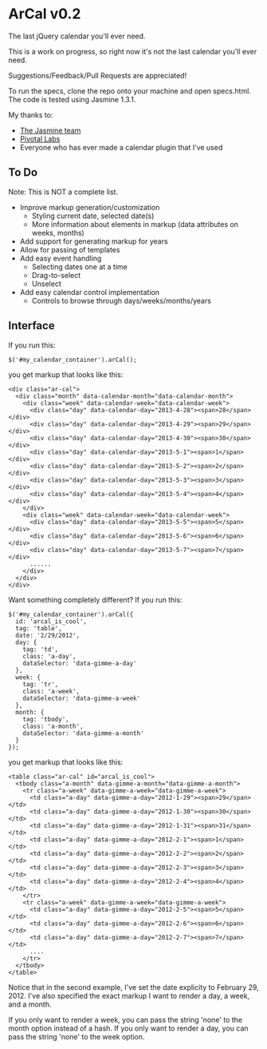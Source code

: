 ArCal v0.2
=====

The last jQuery calendar you'll ever need.

This is a work on progress, so right now it's not the last calendar you'll ever need.

Suggestions/Feedback/Pull Requests are appreciated!

To run the specs, clone the repo onto your machine and open specs.html. The code is tested using Jasmine 1.3.1.

My thanks to:

* [The Jasmine team](http://pivotal.github.io/jasmine)
* [Pivotal Labs](http://www.pivotallabs.com)
* Everyone who has ever made a calendar plugin that I've used

To Do
----

Note: This is NOT a complete list.

* Improve markup generation/customization
  * Styling current date, selected date(s)
  * More information about elements in markup (data attributes on weeks, months)
* Add support for generating markup for years
* Allow for passing of templates
* Add easy event handling
  * Selecting dates one at a time
  * Drag-to-select
  * Unselect
* Add easy calendar control implementation
  * Controls to browse through days/weeks/months/years


Interface
----

If you run this:

    $('#my_calendar_container').arCal();

you get markup that looks like this:

    <div class="ar-cal">
      <div class="month" data-calendar-month="data-calendar-month">
        <div class="week" data-calendar-week="data-calendar-week">
          <div class="day" data-calendar-day="2013-4-28"><span>28</span></div>
          <div class="day" data-calendar-day="2013-4-29"><span>29</span></div>
          <div class="day" data-calendar-day="2013-4-30"><span>30</span></div>
          <div class="day" data-calendar-day="2013-5-1"><span>1</span></div>
          <div class="day" data-calendar-day="2013-5-2"><span>2</span></div>
          <div class="day" data-calendar-day="2013-5-3"><span>3</span></div>
          <div class="day" data-calendar-day="2013-5-4"><span>4</span></div>
        </div>
        <div class="week" data-calendar-week="data-calendar-week">
          <div class="day" data-calendar-day="2013-5-5"><span>5</span></div>
          <div class="day" data-calendar-day="2013-5-6"><span>6</span></div>
          <div class="day" data-calendar-day="2013-5-7"><span>7</span></div>
          ......
        </div>
      </div>
    </div>

Want something completely different? If you run this:

    $('#my_calendar_container').arCal({
      id: 'arcal_is_cool',
      tag: 'table',
      date: '2/29/2012',
      day: {
        tag: 'td',
        class: 'a-day',
        dataSelector: 'data-gimme-a-day'
      },
      week: {
        tag: 'tr',
        class: 'a-week',
        dataSelector: 'data-gimme-a-week'
      },
      month: {
        tag: 'tbody',
        class: 'a-month',
        dataSelector: 'data-gimme-a-month'
      }
    });

you get markup that looks like this:

    <table class="ar-cal" id="arcal_is_cool">
      <tbody class="a-month" data-gimme-a-month="data-gimme-a-month">
        <tr class="a-week" data-gimme-a-week="data-gimme-a-week">
          <td class="a-day" data-gimme-a-day="2012-1-29"><span>29</span></td>
          <td class="a-day" data-gimme-a-day="2012-1-30"><span>30</span></td>
          <td class="a-day" data-gimme-a-day="2012-1-31"><span>31</span></td>
          <td class="a-day" data-gimme-a-day="2012-2-1"><span>1</span></td>
          <td class="a-day" data-gimme-a-day="2012-2-2"><span>2</span></td>
          <td class="a-day" data-gimme-a-day="2012-2-3"><span>3</span></td>
          <td class="a-day" data-gimme-a-day="2012-2-4"><span>4</span></td>
        </tr>
        <tr class="a-week" data-gimme-a-week="data-gimme-a-week">
          <td class="a-day" data-gimme-a-day="2012-2-5"><span>5</span></td>
          <td class="a-day" data-gimme-a-day="2012-2-6"><span>6</span></td>
          <td class="a-day" data-gimme-a-day="2012-2-7"><span>7</span></td>
          ....
        </tr>
      </tbody>
    </table>

Notice that in the second example, I've set the date explicity to February 29, 2012. I've also specified the exact markup I want to render a day, a week, and a month.

If you only want to render a week, you can pass the string 'none' to the month option instead of a hash. If you only want to render a day, you can pass the string 'none' to the week option.